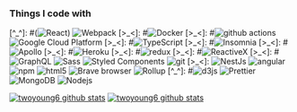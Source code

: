 <h3>Things I code with</h3>
<p>
  [^_^]: #(<img alt="React" src="https://img.shields.io/badge/-React-45b8d8?style=flat-square&logo=react&logoColor=white" />)
  <img alt="Webpack" src="https://img.shields.io/badge/-Webpack-8DD6F9?style=flat-square&logo=webpack&logoColor=white" /> 
  [>_<]: #<img alt="Docker" src="https://img.shields.io/badge/-Docker-46a2f1?style=flat-square&logo=docker&logoColor=white" />
  [>_<]: #<img alt="github actions" src="https://img.shields.io/badge/-Github_Actions-2088FF?style=flat-square&logo=github-actions&logoColor=white" />
  <img alt="Google Cloud Platform" src="https://img.shields.io/badge/-Google_Cloud_Platform-1a73e8?style=flat-square&logo=google-cloud&logoColor=white" />
  [>_<]: #<img alt="TypeScript" src="https://img.shields.io/badge/-TypeScript-007ACC?style=flat-square&logo=typescript&logoColor=white" />
  [>_<]: #<img alt="Insomnia" src="https://img.shields.io/badge/-Insomnia-5849BE?style=flat-square&logo=insomnia&logoColor=white" />
  [>_<]: #<img alt="Apollo" src="https://img.shields.io/badge/-Apollo%20GraphQL-311C87?style=flat-square&logo=apollo-graphql&logoColor=white" />
  [>_<]: #<img alt="Heroku" src="https://img.shields.io/badge/-Heroku-430098?style=flat-square&logo=heroku&logoColor=white" />
  [>_<]: #<img alt="redux" src="https://img.shields.io/badge/-Redux-764ABC?style=flat-square&logo=redux&logoColor=white" />
  [>_<]: #<img alt="ReactiveX" src="https://img.shields.io/badge/-RxJs-B7178C?style=flat-square&logo=reactivex&logoColor=white" />
  [>_<]: #<img alt="GraphQL" src="https://img.shields.io/badge/-GraphQL-E10098?style=flat-square&logo=graphql&logoColor=white" />
  <img alt="Sass" src="https://img.shields.io/badge/-Sass-CC6699?style=flat-square&logo=sass&logoColor=white" />
  <img alt="Styled Components" src="https://img.shields.io/badge/-Styled_Components-db7092?style=flat-square&logo=styled-components&logoColor=white" />
  <img alt="git" src="https://img.shields.io/badge/-Git-F05032?style=flat-square&logo=git&logoColor=white" />
  [>_<]: <img alt="NestJs" src="https://img.shields.io/badge/-NestJs-ea2845?style=flat-square&logo=nestjs&logoColor=white" />
  <img alt="angular" src="https://img.shields.io/badge/-Angular-DD0031?style=flat-square&logo=angular&logoColor=white" />
  <img alt="npm" src="https://img.shields.io/badge/-NPM-CB3837?style=flat-square&logo=npm&logoColor=white" />
  <img alt="html5" src="https://img.shields.io/badge/-HTML5-E34F26?style=flat-square&logo=html5&logoColor=white" />
  <img alt="Brave browser" src="https://img.shields.io/badge/-Brave_Browser-FB542B?style=flat-square&logo=brave&logoColor=white" />
  <img alt="Rollup" src="https://img.shields.io/badge/-Rollup-EC4A3F?style=flat-square&logo=rollup.js&logoColor=white" />
  [^_^]: #<img alt="d3js" src="https://img.shields.io/badge/-D3.js-F9A03C?style=flat-square&logo=d3.js&logoColor=white" />
  <img alt="Prettier" src="https://img.shields.io/badge/-Prettier-F7B93E?style=flat-square&logo=prettier&logoColor=white" />
  <img alt="MongoDB" src="https://img.shields.io/badge/-MongoDB-13aa52?style=flat-square&logo=mongodb&logoColor=white" />
  <img alt="Nodejs" src="https://img.shields.io/badge/-Nodejs-43853d?style=flat-square&logo=Node.js&logoColor=white" />
</p>

[![twoyoung6 github stats](https://github-readme-stats.vercel.app/api?username=twoyoung6&show_icons=true&theme=radical)](https://github.com/twoyoung6)
[![twoyoung6 github stats](https://github-readme-stats.vercel.app/api/top-langs?username=twoyoung6&layout=compact&theme=radical)](https://github.com/twoyoung6)
